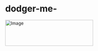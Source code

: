 # dodger-me-

<a href="https://itunes.apple.com/us/app/dodger-me/id1069760106?mt=8">
<img src='https://github.com/woguan/dodger-me-/blob/master/apple.png' title='Intro Video' width='281' height='83' alt='Image' />
</a>
